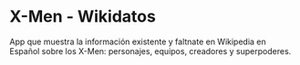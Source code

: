 # X-Men - Wikidatos
App que muestra la información existente y faltnate en Wikipedia en Español sobre los X-Men: personajes, equipos, creadores y superpoderes.